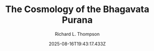 ---
title: "The Cosmology of the Bhagavata Purana"
date: "2025-08-16T19:43:17.433Z"
author: "Richard L. Thompson"
read_year: "NO"
recommendation: '3'
url: /bookshelf/the-cosmology-of-the-bhagavata-purana
---